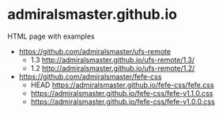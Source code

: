 admiralsmaster.github.io
========================

HTML page with examples

* https://github.com/admiralsmaster/ufs-remote
	* 1.3 http://admiralsmaster.github.io/ufs-remote/1.3/
	* 1.2 http://admiralsmaster.github.io/ufs-remote/1.2/
* https://github.com/admiralsmaster/fefe-css
	* HEAD https://admiralsmaster.github.io/fefe-css/fefe.css
	* https://admiralsmaster.github.io/fefe-css/fefe-v1.1.0.css
	* https://admiralsmaster.github.io/fefe-css/fefe-v1.0.0.css
	